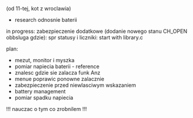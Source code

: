 (od 11-tej, kot z wroclawia)
- research odnosnie baterii


in progress: zabezpieczenie dodatkowe (dodanie nowego stanu CH_OPEN obbsluga gdzie): spr statusy i liczniki: 
start with library.c

plan:
- mezut, monitor i myszka
- pomiar napiecia baterii - reference
- znalesc gdzie sie zalacza funk Anz
- menue poprawic ponowne zalacznie
- zabezpieczenie przed niewlasciwym wskazaniem
- battery management
- pomiar spadku napiecia

!!! nauczac o tym co zrobnilem !!!